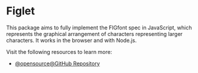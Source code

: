 # Figlet

This package aims to fully implement the FIGfont spec in JavaScript, which represents the graphical arrangement of characters representing larger characters. It works in the browser and with Node.js.

Visit the following resources to learn more:

- [@opensource@GitHub Repository](https://github.com/patorjk/figlet.js)
